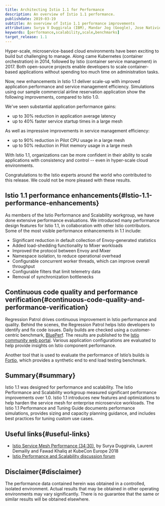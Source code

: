```yaml
---
title: Architecting Istio 1.1 for Performance
description: An overview of Istio 1.1 performance.
publishdate: 2019-03-19
subtitle: An overview of Istio 1.1 performance improvements
attribution: Surya V Duggirala (IBM), Mandar Jog (Google), Jose Nativio (IBM)
keywords: [performance,scalability,scale,benchmarks]
target_release: 1.1
---
```


Hyper-scale, microservice-based cloud environments have been exciting to build but challenging to manage. Along came Kubernetes (container orchestration) in 2014, followed by Istio (container service management) in 2017. Both open-source projects enable developers to scale container-based applications without spending too much time on administration tasks.

Now, new enhancements in Istio 1.1 deliver scale-up with improved application performance and service management efficiency.
Simulations using our sample commercial airline reservation application show the following improvements, compared to Istio 1.0.

We've seen substantial application performance gains:

* up to 30% reduction in application average latency
* up to 40% faster service startup times in a large mesh

As well as impressive improvements in service management efficiency:

* up to 90% reduction in Pilot CPU usage in a large mesh
* up to 50% reduction in Pilot memory usage in a large mesh

With Istio 1.1, organizations can be more confident in their ability to scale applications with consistency and control -- even in hyper-scale cloud environments.

Congratulations to the Istio experts around the world who contributed to this release. We could not be more pleased with these results.

## Istio 1.1 performance enhancements{#Istio-1.1-performance-enhancements}

As members of the Istio Performance and Scalability workgroup, we have done extensive performance evaluations. We introduced many performance design features for Istio 1.1, in collaboration with other Istio contributors.
Some of the most visible performance enhancements in 1.1 include:

* Significant reduction in default collection of Envoy-generated statistics
* Added load-shedding functionality to Mixer workloads
* Improved the protocol between Envoy and Mixer
* Namespace isolation, to reduce operational overhead
* Configurable concurrent worker threads, which can improve overall throughput
* Configurable filters that limit telemetry data
* Removal of synchronization bottlenecks

## Continuous code quality and performance verification{#continuous-code-quality-and-performance-verification}

Regression Patrol drives continuous improvement in Istio performance and quality. Behind the scenes, the Regression Patrol helps Istio developers to identify and fix code issues. Daily builds are checked using a customer-centric benchmark, [BluePerf](https://github.com/blueperf/). The results are published to the [Istio community web portal](https://ibmcloud-perf.istio.io/regpatrol/). Various application configurations are evaluated to help provide insights on Istio component performance.

Another tool that is used to evaluate the performance of Istio’s builds is [Fortio](https://fortio.org/), which provides a synthetic end to end load testing benchmark.

## Summary{#summary}

Istio 1.1 was designed for performance and scalability. The Istio Performance and Scalability workgroup measured significant performance improvements over 1.0.
Istio 1.1 introduces new features and optimizations to help harden the service mesh for enterprise microservice workloads. The Istio 1.1 Performance and Tuning Guide documents performance simulations, provides sizing and capacity planning guidance, and includes best practices for tuning custom use cases.

## Useful links{#useful-links}

* [Istio Service Mesh Performance (34:30)](https://www.youtube.com/watch?time_continue=349&v=G4F5aRFEXnU), by Surya Duggirala, Laurent Demailly and Fawad Khaliq at KubeCon Europe 2018
* [Istio Performance and Scalability discussion forum](https://discuss.istio.io/c/performance-and-scalability)

## Disclaimer{#disclaimer}

The performance data contained herein was obtained in a controlled, isolated environment.  Actual results that may be obtained in other operating environments may vary significantly.  There is no guarantee that the same or similar results will be obtained elsewhere.
